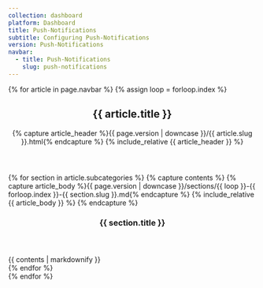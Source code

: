 ```yaml
---
collection: dashboard
platform: Dashboard
title: Push-Notifications
subtitle: Configuring Push-Notifications
version: Push-Notifications
navbar:
  - title: Push-Notifications
    slug: push-notifications
---
```


{% for article in page.navbar %}
  {% assign loop = forloop.index %}
  <article class='documentation-article'>
    <header>
      <h2 id='{{ article.slug }}'>{{ article.title }}</h2>
      {% capture article_header %}{{ page.version | downcase }}/{{ article.slug }}.html{% endcapture %}
      {% include_relative {{ article_header }} %}
    </header>
    {% for section in article.subcategories %}
      {% capture contents %}
        {% capture article_body %}{{ page.version | downcase }}/sections/{{ loop }}-{{ forloop.index }}-{{ section.slug }}.md{% endcapture %}
        {% include_relative {{ article_body }} %}
      {% endcapture %}
      <section>
        <header>
          <h3 id='{{ section.slug }}'>{{ section.title }}</h3>
        </header>
        {{ contents | markdownify }}
      </section>
    {% endfor %}
  </article>
{% endfor %}
